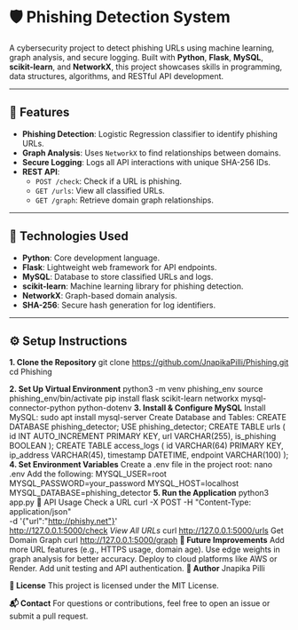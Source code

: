 # 🛡️ Phishing Detection System

A cybersecurity project to detect phishing URLs using machine learning, graph analysis, and secure logging. Built with **Python**, **Flask**, **MySQL**, **scikit-learn**, and **NetworkX**, this project showcases skills in programming, data structures, algorithms, and RESTful API development.

---

## 🚀 Features

- **Phishing Detection**: Logistic Regression classifier to identify phishing URLs.
- **Graph Analysis**: Uses `NetworkX` to find relationships between domains.
- **Secure Logging**: Logs all API interactions with unique SHA-256 IDs.
- **REST API**:
  - `POST /check`: Check if a URL is phishing.
  - `GET /urls`: View all classified URLs.
  - `GET /graph`: Retrieve domain graph relationships.

---

## 🧰 Technologies Used

- **Python**: Core development language.
- **Flask**: Lightweight web framework for API endpoints.
- **MySQL**: Database to store classified URLs and logs.
- **scikit-learn**: Machine learning library for phishing detection.
- **NetworkX**: Graph-based domain analysis.
- **SHA-256**: Secure hash generation for log identifiers.

---

## ⚙️ Setup Instructions

**1. Clone the Repository**
git clone https://github.com/JnapikaPilli/Phishing.git
cd Phishing

**2. Set Up Virtual Environment**
python3 -m venv phishing_env
source phishing_env/bin/activate
pip install flask scikit-learn networkx mysql-connector-python python-dotenv
**3. Install & Configure MySQL**
Install MySQL:
sudo apt install mysql-server
Create Database and Tables:
CREATE DATABASE phishing_detector;
USE phishing_detector;
CREATE TABLE urls (
    id INT AUTO_INCREMENT PRIMARY KEY,
    url VARCHAR(255),
    is_phishing BOOLEAN
);
CREATE TABLE access_logs (
    id VARCHAR(64) PRIMARY KEY,
    ip_address VARCHAR(45),
    timestamp DATETIME,
    endpoint VARCHAR(100)
);
**4. Set Environment Variables**
Create a .env file in the project root:
nano .env
Add the following:
MYSQL_USER=root
MYSQL_PASSWORD=your_password
MYSQL_HOST=localhost
MYSQL_DATABASE=phishing_detector
**5. Run the Application**
python3 app.py
🔬 API Usage
Check a URL
curl -X POST -H "Content-Type: application/json" \
-d '{"url":"http://phishy.net"}' \
http://127.0.0.1:5000/check
*View All URLs*
curl http://127.0.0.1:5000/urls
Get Domain Graph
curl http://127.0.0.1:5000/graph
**🌱 Future Improvements**
Add more URL features (e.g., HTTPS usage, domain age).
Use edge weights in graph analysis for better accuracy.
Deploy to cloud platforms like AWS or Render.
Add unit testing and API authentication.
**👤 Author**
Jnapika Pilli

**📄 License**
This project is licensed under the MIT License.

**📬 Contact**
For questions or contributions, feel free to open an issue or submit a pull request.

